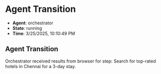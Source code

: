 # Agent Transition

- **Agent**: orchestrator
- **State**: running
- **Time**: 3/25/2025, 10:10:49 PM

## Agent Transition

Orchestrator received results from browser for step: Search for top-rated hotels in Chennai for a 3-day stay.

